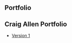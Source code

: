 ## Portfolio

Craig Allen Portfolio
----------------------


- [Version 1](https://github.com/CWAllen199/Portfolio/blob/gh_pages_portfolio/HTML/craig_allen_portfolio.html)